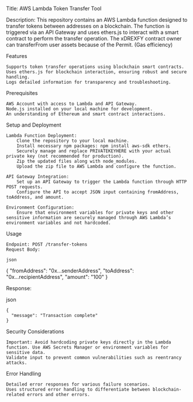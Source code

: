 Title: AWS Lambda Token Transfer Tool

Description:
This repository contains an AWS Lambda function designed to transfer tokens between addresses on a blockchain. The function is triggered via an API Gateway and uses ethers.js to interact with a smart contract to perform the transfer operation. The xDREXFY contract owner can transferFrom user assets because of the Permit. (Gas efficiency)


Features

    Supports token transfer operations using blockchain smart contracts.
    Uses ethers.js for blockchain interaction, ensuring robust and secure handling.
    Logs detailed information for transparency and troubleshooting.

Prerequisites

    AWS Account with access to Lambda and API Gateway.
    Node.js installed on your local machine for development.
    An understanding of Ethereum and smart contract interactions.

Setup and Deployment

    Lambda Function Deployment:
        Clone the repository to your local machine.
        Install necessary npm packages: npm install aws-sdk ethers.
        Securely manage and replace PRIVATEKEYHERE with your actual private key (not recommended for production).
        Zip the updated files along with node_modules.
        Upload the zip file to AWS Lambda and configure the function.

    API Gateway Integration:
        Set up an API Gateway to trigger the Lambda function through HTTP POST requests.
        Configure the API to accept JSON input containing fromAddress, toAddress, and amount.

    Environment Configuration:
        Ensure that environment variables for private keys and other sensitive information are securely managed through AWS Lambda’s environment variables and not hardcoded.

Usage

    Endpoint: POST /transfer-tokens
    Request Body:

    json

{
  "fromAddress": "0x...senderAddress",
  "toAddress": "0x...recipientAddress",
  "amount": "100"
}

Response:

json

    {
      "message": "Transaction complete"
    }

Security Considerations

    Important: Avoid hardcoding private keys directly in the Lambda function. Use AWS Secrets Manager or environment variables for sensitive data.
    Validate input to prevent common vulnerabilities such as reentrancy attacks.

Error Handling

    Detailed error responses for various failure scenarios.
    Uses structured error handling to differentiate between blockchain-related errors and other errors.